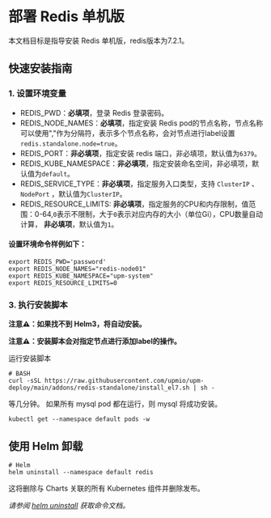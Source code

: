 # 部署 Redis 单机版

本文档目标是指导安装 Redis 单机版，redis版本为7.2.1。

## 快速安装指南

### 1. 设置环境变量

* REDIS_PWD：**必填项**，登录 Redis 登录密码。
* REDIS_NODE_NAMES：**必填项**，指定安装 Redis pod的节点名称，节点名称可以使用","作为分隔符，表示多个节点名称，会对节点进行label设置`redis.standalone.node=true`。
* REDIS_PORT：**非必填项**，指定安装 redis 端口，非必填项，默认值为`6379`。
* REDIS_KUBE_NAMESPACE：**非必填项**，指定安装命名空间，非必填项，默认值为`default`。
* REDIS_SERVICE_TYPE：**非必填项**，指定服务入口类型，支持 `ClusterIP` 、`NodePort` ，默认值为`ClusterIP`。
* REDIS_RESOURCE_LIMITS: **非必填项**，指定服务的CPU和内存限制，值范围：0-64,`0`表示不限制，大于`0`表示对应内存的大小（单位Gi），CPU数量自动计算， **非必填项**，默认值为`1`。

#### 设置环境命令样例如下：
```console
export REDIS_PWD='password'
export REDIS_NODE_NAMES="redis-node01"
export REDIS_KUBE_NAMESPACE="upm-system"
export REDIS_RESOURCE_LIMITS=0
```

### 3. 执行安装脚本

**注意⚠️：如果找不到 Helm3，将自动安装。**

**注意⚠️：安装脚本会对指定节点进行添加label的操作。**

运行安装脚本
```console
# BASH
curl -sSL https://raw.githubusercontent.com/upmio/upm-deploy/main/addons/redis-standalone/install_el7.sh | sh -
```

等几分钟。 如果所有 mysql pod 都在运行，则 mysql 将成功安装。

```console
kubectl get --namespace default pods -w
```

## 使用 Helm 卸载

```console
# Helm
helm uninstall --namespace default redis
```

这将删除与 Charts 关联的所有 Kubernetes 组件并删除发布。

_请参阅 [helm uninstall](https://helm.sh/docs/helm/helm_uninstall/) 获取命令文档。_

